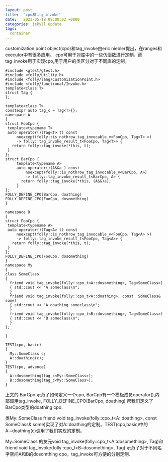 ```yaml
---
layout: post
title:  "cpo和tag_invoke"
date:   2023-05-18 08:00:02 +0800
categories: jekyll update
tags:
  container 
---
```


customization point object(cpo)和tag_invoke由eric niebler提出，在ranges和executor中有很多应用。
cpo可用于对库中的一些仿函数进行定制，而tag_invoke用于实现cpo,用于用户的类区分对于不同库的定制。

    #include <gtest/gtest.h>
    #include <folly/Utility.h>
    #include <folly/lang/CustomizationPoint.h>
    #include <folly/functional/Invoke.h>
    template<class T>
    struct Tag {
    };

    template<class T>
    constexpr auto tag_c = Tag<T>{};
    namespace A
    {
    struct FooCpo {
     template<typename T>
     auto operator()(Tag<T> t) const
         noexcept(folly::is_nothrow_tag_invocable_v<FooCpo, Tag<T> >)
         -> folly::tag_invoke_result_t<FooCpo, Tag<T>> {
       return folly::tag_invoke(*this, t);
     }
    };
    struct BarCpo {
         template<typename A>
         auto operator()(A&&a ) const
             noexcept(folly::is_nothrow_tag_invocable_v<BarCpo, A>)
             -> folly::tag_invoke_result_t<BarCpo, A> {
           return folly::tag_invoke(*this, (A&&)a);
         }
    };
    FOLLY_DEFINE_CPO(BarCpo, doathing)
    FOLLY_DEFINE_CPO(FooCpo, dosomething)
    }

    namespace B
    {
    struct FooCpo {
     template<typename A>
     auto operator()(Tag<A> t) const
         noexcept(folly::is_nothrow_tag_invocable_v<FooCpo, Tag<A> >)
         -> folly::tag_invoke_result_t<FooCpo, Tag<A>> {
       return folly::tag_invoke(*this, t);
     }
    };
    FOLLY_DEFINE_CPO(FooCpo, dosomething)
    }
    namespace My
    {
    class SomeClass
    {
      friend void tag_invoke(folly::cpo_t<A::dosomething>, Tag<SomeClass>)
      { std::cout << "A someclass\n";
      }
      friend void tag_invoke(folly::cpo_t<A::doathing>, const  SomeClass& some)
      { std::cout << "A doathing someclass\n";
      }
      friend void tag_invoke(folly::cpo_t<B::dosomething>, Tag<SomeClass>)
      { std::cout << "B someclass\n";
      }
    };

    }

    TEST(cpo, basic)
    {
      My::SomeClass c;
      A::doathing(c);
    }
    TEST(cpo, advance)
    {
      A::dosomething(tag_c<My::SomeClass>);
      B::dosomething(tag_c<My::SomeClass>);
    }

上文的 BarCpo 示范了如何定义一个cpo, BarCpo有一个模板成员operator(),内部调用tag_invoke, 
    FOLLY_DEFINE_CPO(BarCpo, doathing) 帮我们定义了BarCpo类型的doathing cpo.

类My::SomeClass friend void tag_invoke(folly::cpo_t<A::doathing>, const  SomeClass& some)实现了对A::doathing的定制。TEST(cpo,basic)中的A:::doathing(c)调用了我们实现的定制。

My::SomeClass 的友元void tag_invoke(folly::cpo_t<A::dosomething>, Tag<SomeClass>)和 friend void tag_invoke(folly::cpo_t<B::dosomething>, Tag<SomeClass>)
示范了对于不同名字空间A和B的dosomthing cpo，tag_invoke可方便的分别定制.


